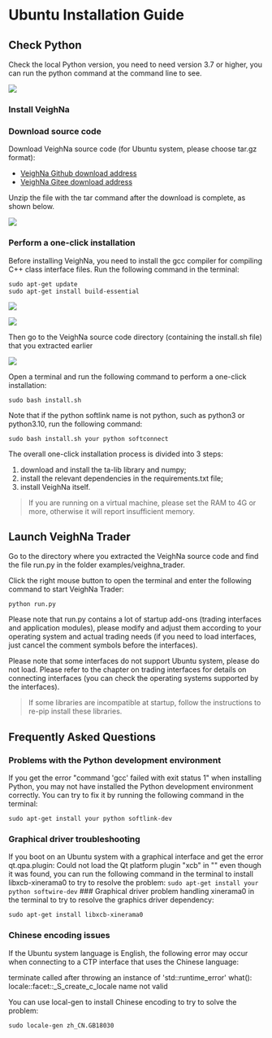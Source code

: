 # Ubuntu Installation Guide

## Check Python

Check the local Python version, you need to need version 3.7 or higher, you can run the python command at the command line to see.

![](https://vnpy-doc.oss-cn-shanghai.aliyuncs.com/install/40.png)


### Install VeighNa

### Download source code

Download VeighNa source code (for Ubuntu system, please choose tar.gz format):

- [VeighNa Github download address](https://github.com/vnpy/vnpy/releases)
- [VeighNa Gitee download address](https://gitee.com/mirrors/vn-py/releases)

Unzip the file with the tar command after the download is complete, as shown below.

![](https://vnpy-doc.oss-cn-shanghai.aliyuncs.com/install/41.png)

### Perform a one-click installation

Before installing VeighNa, you need to install the gcc compiler for compiling C++ class interface files. Run the following command in the terminal:

```
sudo apt-get update
sudo apt-get install build-essential
```

![](https://vnpy-doc.oss-cn-shanghai.aliyuncs.com/install/39.png)

![](https://vnpy-doc.oss-cn-shanghai.aliyuncs.com/install/43.png)

Then go to the VeighNa source code directory (containing the install.sh file) that you extracted earlier

![](https://vnpy-doc.oss-cn-shanghai.aliyuncs.com/install/42.png)

Open a terminal and run the following command to perform a one-click installation:

```
sudo bash install.sh
```

Note that if the python softlink name is not python, such as python3 or python3.10, run the following command:

```
sudo bash install.sh your python softconnect
```

The overall one-click installation process is divided into 3 steps:

1. download and install the ta-lib library and numpy;
2. install the relevant dependencies in the requirements.txt file;
3. install VeighNa itself.

> If you are running on a virtual machine, please set the RAM to 4G or more, otherwise it will report insufficient memory.


## Launch VeighNa Trader

Go to the directory where you extracted the VeighNa source code and find the file run.py in the folder examples/veighna_trader.

Click the right mouse button to open the terminal and enter the following command to start VeighNa Trader:

```
python run.py 
```

Please note that run.py contains a lot of startup add-ons (trading interfaces and application modules), please modify and adjust them according to your operating system and actual trading needs (if you need to load interfaces, just cancel the comment symbols before the interfaces).

Please note that some interfaces do not support Ubuntu system, please do not load. Please refer to the chapter on trading interfaces for details on connecting interfaces (you can check the operating systems supported by the interfaces).

> If some libraries are incompatible at startup, follow the instructions to re-pip install these libraries.


## Frequently Asked Questions

### Problems with the Python development environment

If you get the error "command 'gcc' failed with exit status 1" when installing Python, you may not have installed the Python development environment correctly. You can try to fix it by running the following command in the terminal:

```
sudo apt-get install your python softlink-dev
```

### Graphical driver troubleshooting

If you boot on an Ubuntu system with a graphical interface and get the error qt.qpa.plugin: Could not load the Qt platform plugin "xcb" in "" even though it was found, you can run the following command in the terminal to install libxcb-xinerama0 to try to resolve the problem: `` sudo apt-get install your python softwire-dev `` ### Graphical driver problem handling xinerama0 in the terminal to try to resolve the graphics driver dependency:

```
sudo apt-get install libxcb-xinerama0
```

### Chinese encoding issues

If the Ubuntu system language is English, the following error may occur when connecting to a CTP interface that uses the Chinese language:

terminate called after throwing an instance of 'std::runtime_error'
what(): locale::facet::_S_create_c_locale name not valid

You can use local-gen to install Chinese encoding to try to solve the problem:

```
sudo locale-gen zh_CN.GB18030
```
